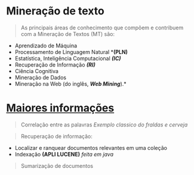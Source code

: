 # Mineração de texto



>As principais áreas de conhecimento que compõem e contribuem com a Mineração de Textos (MT) são:

* Aprendizado de Máquina
* Processamento de Linguagem Natural ***(PLN)**
* Estatística, Inteligência Computacional ***(IC)***
* Recuperação de Informação ***(RI)***
* Ciência Cognitiva
* Mineração de Dados
* Mineração na Web (do inglês, ***Web Mining***).* 

# [Maiores informações](https://www.youtube.com/watch?v=zeDE89HtgiM&list=PLJmPmEHyxOP5nHZkMt1ISpuXsTeM6eZvs&index=7)
> Correlação entre as palavras
*Exemplo classico do fraldas e cerveja*

> Recuperação de informação:
* Localizar e ranquear documentos relevantes em uma coleção
* Indexação **(APLI LUCENE)** *feita em java*

> Sumarização de documentos

